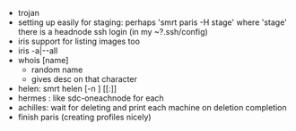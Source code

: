 - trojan
- setting up easily for staging: perhaps 'smrt paris -H stage' where 'stage'
  there is a headnode ssh login (in my ~?.ssh/config)
- iris support for listing images too
- iris -a|--all
- whois [name]
    - random name
    - gives desc on that character
- helen:
    smrt helen [-n <num>] [<image-name>[:<package-name>]]
- hermes <command>: like sdc-oneachnode for each
- achilles: wait for deleting and print each machine on deletion completion
- finish paris (creating profiles nicely)

